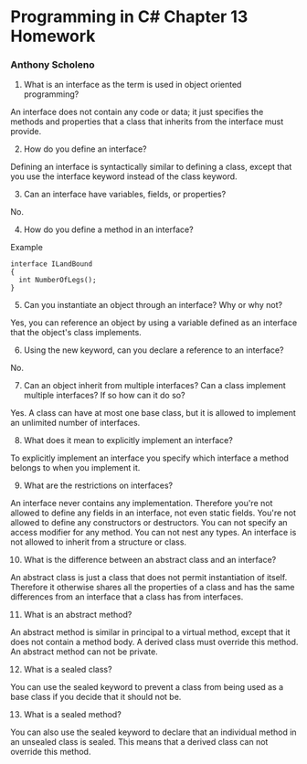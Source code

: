 # Programming in C# Chapter 13 Homework
### Anthony Scholeno

1. What is an interface as the term is used in object oriented programming?

An interface does not contain any code or data; it just specifies the methods and properties that a class that inherits from the interface must provide. 

2. How do you define an interface?

Defining an interface is syntactically similar to defining a class, except that you use the interface keyword instead of the class keyword. 

3. Can an interface have variables, fields, or properties?

No.

4. How do you define a method in an interface?

Example
```
interface ILandBound
{
  int NumberOfLegs();
}
```


5. Can you instantiate an object through an interface? Why or why not?

Yes, you can reference an object by using a variable defined as an interface that the object's class implements.

6. Using the new keyword, can you declare a reference to an interface?

No.

7. Can an object inherit from multiple interfaces? Can a class implement multiple interfaces? If so how can it do so?

Yes. A class can have at most one base class, but it is allowed to implement an unlimited number of interfaces. 

8. What does it mean to explicitly implement an interface?

To explicitly implement an interface you specify which interface a method belongs to when you implement it. 

9. What are the restrictions on interfaces?

An interface never contains any implementation. Therefore you're not allowed to define any fields in an interface, not even static fields. You're not allowed to define any constructors or destructors.  You can not specify an access modifier for any method. You can not nest any types.  An interface is not allowed to inherit from a structure or class.

10. What is the difference between an abstract class and an interface?

An abstract class is just a class that does not permit instantiation of itself.  Therefore it otherwise shares all the properties of a class and has the same differences from an interface that a class has from interfaces.

11. What is an abstract method?

An abstract method is similar in principal to a virtual method, except that it does not contain a method body. A derived class must override this method. An abstract method can not be private. 

12. What is a sealed class?

You can use the sealed keyword to prevent a class from being used as a base class if you decide that it should not be.

13. What is a sealed method?

You can also use the sealed keyword to declare that an individual method in an unsealed class is sealed. This means that a derived class can not override this method.